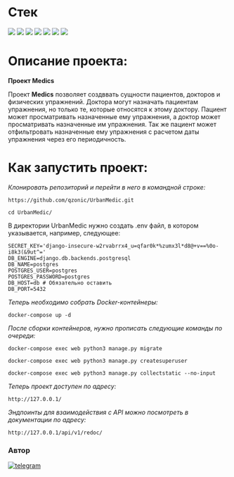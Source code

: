 # Стек
<img src="https://img.shields.io/badge/Python-4169E1?style=for-the-badge"/> <img src="https://img.shields.io/badge/Django-008000?style=for-the-badge"/> <img src="https://img.shields.io/badge/DRF-800000?style=for-the-badge"/> <img src="https://img.shields.io/badge/Docker-00BFFF?style=for-the-badge"/> <img src="https://img.shields.io/badge/PostgreSQL-87CEEB?style=for-the-badge"/> <img src="https://img.shields.io/badge/Nginx-67c273?style=for-the-badge"/> <img src="https://img.shields.io/badge/Gunicorn-06bd1e?style=for-the-badge"/>

# Описание проекта:

**Проект Medics**

Проект **Medics** позволяет создввать сущности пациентов, докторов и физических упражнений.
Доктора могут назначать пациентам упражнения, но только те, которые относятся к этому доктору.
Пациент может просматривать назначенные ему упражнения, а доктор может просматривать назначенные им упражнения.
Так же пациент может отфильтровать назначенные ему упражнения с расчетом даты упражнения через его периодичность.

# Как запустить проект:

*Клонировать репозиторий и перейти в него в командной строке:*
```
https://github.com/qzonic/UrbanMedic.git
```
```
cd UrbanMedic/
```

В директории UrbanMedic нужно создать .env файл, в котором указывается, например, следующее:
```
SECRET_KEY='django-insecure-w2rvabrrx4_u=qfar0k*%zumx3l*d8@+v==%0o-i8k3(&9ut^='
DB_ENGINE=django.db.backends.postgresql
DB_NAME=postgres
POSTGRES_USER=postgres
POSTGRES_PASSWORD=postgres
DB_HOST=db # Обязательно оставить
DB_PORT=5432
```

*Теперь необходимо собрать Docker-контейнеры:*
```
docker-compose up -d
```

*После сборки контейнеров, нужно прописать следующие команды по очереди:*
```
docker-compose exec web python3 manage.py migrate
```

```
docker-compose exec web python3 manage.py createsuperuser
```

```
docker-compose exec web python3 manage.py collectstatic --no-input
```

*Теперь проект доступен по адресу:*
```
http://127.0.0.1/
```

*Эндпоинты для взаимодействия с API можно посмотреть в документации по адресу:*
```
http://127.0.0.1/api/v1/redoc/
```

### Автор
[![telegram](https://img.shields.io/badge/Telegram-Join-blue)](https://t.me/qzonic)
